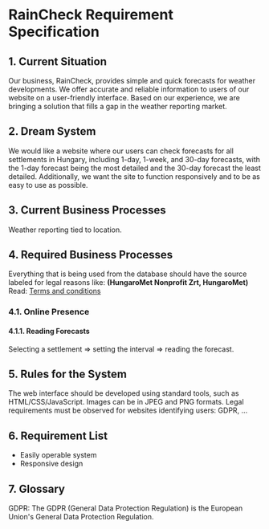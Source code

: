 # **RainCheck Requirement Specification**
## **1. Current Situation**
Our business, RainCheck, provides simple and quick forecasts for weather developments. We offer accurate and reliable information to users of our website on a user-friendly interface. Based on our experience, we are bringing a solution that fills a gap in the weather reporting market.

## **2. Dream System**
We would like a website where our users can check forecasts for all settlements in Hungary, including 1-day, 1-week, and 30-day forecasts, with the 1-day forecast being the most detailed and the 30-day forecast the least detailed. Additionally, we want the site to function responsively and to be as easy to use as possible.

## **3. Current Business Processes**
Weather reporting tied to location.

## **4. Required Business Processes**
Everything that is being used from the database should have the source labeled for legal reasons like: **(HungaroMet Nonprofit Zrt, HungaroMet)**  
Read: [Terms and conditions](https://odp.met.hu/ODP_altalanos_felhasznalasi_feltetelek.pdf)
### **4.1. Online Presence**
#### **4.1.1. Reading Forecasts**
Selecting a settlement => setting the interval => reading the forecast.

## **5. Rules for the System**
The web interface should be developed using standard tools, such as HTML/CSS/JavaScript. Images can be in JPEG and PNG formats. Legal requirements must be observed for websites identifying users: GDPR, ...

## **6. Requirement List**
- Easily operable system
- Responsive design

## **7. Glossary**
GDPR: The GDPR (General Data Protection Regulation) is the European Union's General Data Protection Regulation.
